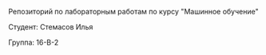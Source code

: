 Репозиторий по лабораторным работам по курсу "Машинное обучение"

Студент: Стемасов Илья

Группа: 16-В-2
